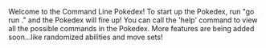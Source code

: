 Welcome to the Command Line Pokedex! To start up the Pokedex, run "go run ." and the Pokedex will fire up!
You can call the 'help' command to view all the possible commands in the Pokedex. 
More features are being added soon...like randomized abilities and move sets!